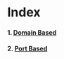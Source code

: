 # Index

#### 1. [Domain Based](/hostingMultipleWebsites/Ubuntu+Apache2_multipleWebsites/domainBased/README.md)
#### 2. [Port Based](/hostingMultipleWebsites/Ubuntu+Apache2_multipleWebsites/portBased/README.md)